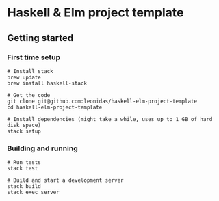 # Haskell & Elm project template

## Getting started

### First time setup

    # Install stack
    brew update
    brew install haskell-stack

    # Get the code
    git clone git@github.com:leonidas/haskell-elm-project-template
    cd haskell-elm-project-template

    # Install dependencies (might take a while, uses up to 1 GB of hard disk space)
    stack setup

### Building and running

    # Run tests
    stack test

    # Build and start a development server
    stack build
    stack exec server